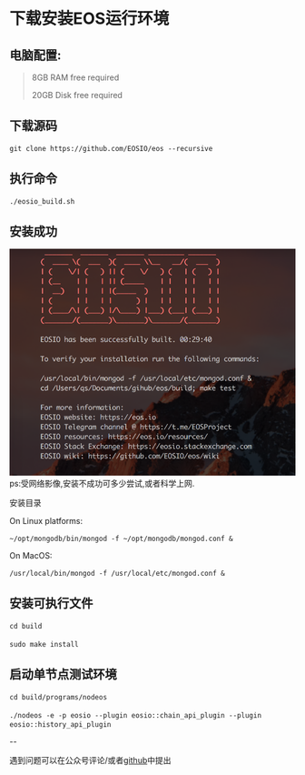 # 下载安装EOS运行环境

## 电脑配置:

>8GB RAM free required
>
>20GB Disk free required

## 下载源码
```
git clone https://github.com/EOSIO/eos --recursive
```
## 执行命令
```
./eosio_build.sh
```
## 安装成功

![](./success.png)
ps:受网络影像,安装不成功可多少尝试,或者科学上网.

安装目录

On Linux platforms:

```
~/opt/mongodb/bin/mongod -f ~/opt/mongodb/mongod.conf &
```
On MacOS:

```
/usr/local/bin/mongod -f /usr/local/etc/mongod.conf &
```

## 安装可执行文件
```	
cd build

sudo make install
```

## 启动单节点测试环境
```
cd build/programs/nodeos

./nodeos -e -p eosio --plugin eosio::chain_api_plugin --plugin eosio::history_api_plugin 
```

--

遇到问题可以在公众号评论/或者[github](https://github.com/qs-lll/EosGuide)中提出
